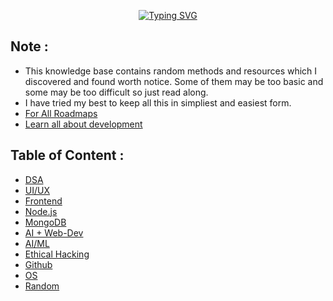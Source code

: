 <div align="center">

[![Typing SVG](https://readme-typing-svg.demolab.com?font=Fira+Code&size=40&duration=2500&pause=1000&color=1FFF0F&vCenter=true&random=false&width=680&lines=Hi%2C+I+am+Dhruv+Jain;Welcome+to+my+knowledge+base)](https://git.io/typing-svg)

</div>

## Note :
- This knowledge base contains random methods and resources which I discovered and found worth notice. Some of them may be too basic and some may be too difficult so just read along.
- I have tried my best to keep all this in simpliest and easiest form.
- [For All Roadmaps](https://roadmap.sh/)
- [Learn all about development](https://levelup.video/)

## Table of Content :
- [DSA](https://github.com/dhruvkjain/knowledge_base/tree/main/DSA)
- [UI/UX](https://github.com/dhruvkjain/knowledge_base/tree/main/UI-UX)
- [Frontend](https://github.com/dhruvkjain/knowledge_base/tree/main/Frontend)
- [Node.js](https://github.com/dhruvkjain/knowledge_base/tree/main/Node.js)
- [MongoDB](https://github.com/dhruvkjain/knowledge_base/tree/main/MongoDB)
- [AI + Web-Dev](https://github.com/dhruvkjain/knowledge_base/tree/main/AI%20and%20WebDev)
- [AI/ML](https://github.com/dhruvkjain/knowledge_base/tree/main/AI-ML)
- [Ethical Hacking](https://github.com/dhruvkjain/knowledge_base/tree/main/Ethical%20Hacking)
- [Github](https://github.com/dhruvkjain/knowledge_base/tree/main/GitHub)
- [OS](https://github.com/dhruvkjain/knowledge_base/tree/main/OS)
- [Random](https://github.com/dhruvkjain/knowledge_base/tree/main/Random)

